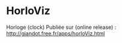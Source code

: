 # HorloViz
Horloge (clock)
Publiée sur (online release) : http://gjandot.free.fr/apps/horloViz.html
